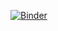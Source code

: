 [![Binder](https://mybinder.org/badge_logo.svg)](https://mybinder.org/v2/gh/ENiaz/SAP-KG-Demo.git/HEAD)
